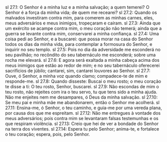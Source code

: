 sl 27.1: O Senhor é a minha luz e a minha salvação; a quem temerei? O Senhor é a força da minha vida; de quem me recearei?
sl 27.2: Quando os malvados investiram contra mim, para comerem as minhas carnes, eles, meus adversários e meus inimigos, tropeçaram e caíram.
sl 27.3: Ainda que um exército se acampe contra mim, o meu coração não temerá; ainda que a guerra se levante contra mim, conservarei a minha confiança.
sl 27.4: Uma coisa pedi ao Senhor, e a buscarei: que possa morar na casa do Senhor todos os dias da minha vida, para contemplar a formosura do Senhor, e inquirir no seu templo.
sl 27.5: Pois no dia da adversidade me esconderá no seu pavilhão; no recôndito do seu tabernáculo me esconderá; sobre uma rocha me elevará.
sl 27.6: E agora será exaltada a minha cabeça acima dos meus inimigos que estão ao redor de mim; e no seu tabernáculo oferecerei sacrifícios de júbilo; cantarei, sim, cantarei louvores ao Senhor.
sl 27.7: Ouve, ó Senhor, a minha voz quando clamo; compadece-te de mim e responde-me.
sl 27.8: Quando disseste: Buscai o meu rosto; o meu coração te disse a ti: O teu rosto, Senhor, buscarei.
sl 27.9: Não escondas de mim o teu rosto, não rejeites com ira o teu servo, tu que tens sido a minha ajuda. Não me enjeites nem me desampares, ó Deus da minha salvação.
sl 27.10: Se meu pai e minha mãe me abandonarem, então o Senhor me acolherá.
sl 27.11: Ensina-me, ó Senhor, o teu caminho, e guia-me por uma vereda plana, por causa dos que me espreitam.
sl 27.12: Não me entregues à vontade dos meus adversários; pois contra mim se levantaram falsas testemunhas e os que respiram violência.
sl 27.13: Creio que hei de ver a bondade do Senhor na terra dos viventes.
sl 27.14: Espera tu pelo Senhor; anima-te, e fortalece o teu coração; espera, pois, pelo Senhor.

